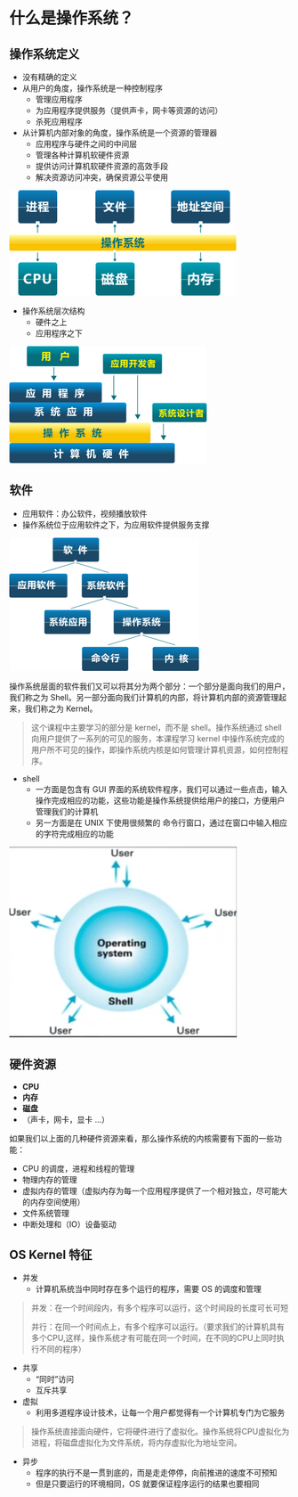 # 什么是操作系统？

## 操作系统定义

* 没有精确的定义
* 从用户的角度，操作系统是一种控制程序
  * 管理应用程序
  * 为应用程序提供服务（提供声卡，网卡等资源的访问）
  * 杀死应用程序
* 从计算机内部对象的角度，操作系统是一个资源的管理器
  * 应用程序与硬件之间的中间层
  * 管理各种计算机软硬件资源
  * 提供访问计算机软硬件资源的高效手段
  * 解决资源访问冲突，确保资源公平使用



![](./img/1_2_opSystem1.png)

* 操作系统层次结构
  * 硬件之上
  * 应用程序之下

![](./img/1_2_opSystem2.png)

## 软件

* 应用软件：办公软件，视频播放软件
* 操作系统位于应用软件之下，为应用软件提供服务支撑

![](./img/1_2_opSystem3.png)

操作系统层面的软件我们又可以将其分为两个部分：一个部分是面向我们的用户，我们称之为 Shell。另一部分面向我们计算机的内部，将计算机内部的资源管理起来，我们称之为 Kernel。

> 这个课程中主要学习的部分是 kernel，而不是 shell。操作系统通过 shell 向用户提供了一系列的可见的服务，本课程学习 kernel 中操作系统完成的用户所不可见的操作，即操作系统内核是如何管理计算机资源，如何控制程序。

* shell
  * 一方面是包含有 GUI 界面的系统软件程序，我们可以通过一些点击，输入操作完成相应的功能，这些功能是操作系统提供给用户的接口，方便用户管理我们的计算机
  * 另一方面是在 UNIX 下使用很频繁的 命令行窗口，通过在窗口中输入相应的字符完成相应的功能

![](./img/1_2_opSystem4.png)

## 硬件资源

* **CPU**
* **内存**
* **磁盘**
* （声卡，网卡，显卡 ...）

如果我们以上面的几种硬件资源来看，那么操作系统的内核需要有下面的一些功能：

* CPU 的调度，进程和线程的管理
* 物理内存的管理
* 虚拟内存的管理（虚拟内存为每一个应用程序提供了一个相对独立，尽可能大的内存空间使用）
* 文件系统管理
* 中断处理和（IO）设备驱动

## OS Kernel 特征

* 并发
  * 计算机系统当中同时存在多个运行的程序，需要 OS 的调度和管理

> 并发：在一个时间段内，有多个程序可以运行，这个时间段的长度可长可短
>
> 并行：在同一个时间点上，有多个程序可以运行。（要求我们的计算机具有多个CPU,这样，操作系统才有可能在同一个时间，在不同的CPU上同时执行不同的程序）

* 共享
  * “同时”访问
  * 互斥共享
* 虚拟
  * 利用多道程序设计技术，让每一个用户都觉得有一个计算机专门为它服务

> 操作系统直接面向硬件，它将硬件进行了虚拟化。操作系统将CPU虚拟化为进程，将磁盘虚拟化为文件系统，将内存虚拟化为地址空间。

* 异步
  * 程序的执行不是一贯到底的，而是走走停停，向前推进的速度不可预知
  * 但是只要运行的环境相同，OS 就要保证程序运行的结果也要相同

